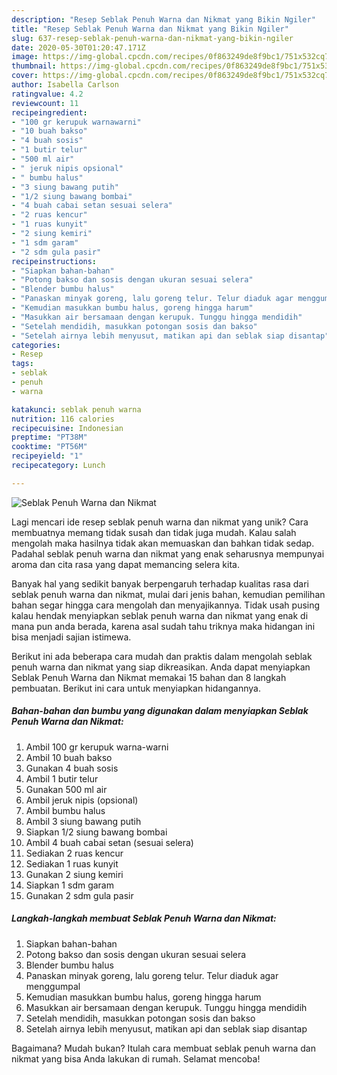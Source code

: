 ```yaml
---
description: "Resep Seblak Penuh Warna dan Nikmat yang Bikin Ngiler"
title: "Resep Seblak Penuh Warna dan Nikmat yang Bikin Ngiler"
slug: 637-resep-seblak-penuh-warna-dan-nikmat-yang-bikin-ngiler
date: 2020-05-30T01:20:47.171Z
image: https://img-global.cpcdn.com/recipes/0f863249de8f9bc1/751x532cq70/seblak-penuh-warna-dan-nikmat-foto-resep-utama.jpg
thumbnail: https://img-global.cpcdn.com/recipes/0f863249de8f9bc1/751x532cq70/seblak-penuh-warna-dan-nikmat-foto-resep-utama.jpg
cover: https://img-global.cpcdn.com/recipes/0f863249de8f9bc1/751x532cq70/seblak-penuh-warna-dan-nikmat-foto-resep-utama.jpg
author: Isabella Carlson
ratingvalue: 4.2
reviewcount: 11
recipeingredient:
- "100 gr kerupuk warnawarni"
- "10 buah bakso"
- "4 buah sosis"
- "1 butir telur"
- "500 ml air"
- " jeruk nipis opsional"
- " bumbu halus"
- "3 siung bawang putih"
- "1/2 siung bawang bombai"
- "4 buah cabai setan sesuai selera"
- "2 ruas kencur"
- "1 ruas kunyit"
- "2 siung kemiri"
- "1 sdm garam"
- "2 sdm gula pasir"
recipeinstructions:
- "Siapkan bahan-bahan"
- "Potong bakso dan sosis dengan ukuran sesuai selera"
- "Blender bumbu halus"
- "Panaskan minyak goreng, lalu goreng telur. Telur diaduk agar menggumpal"
- "Kemudian masukkan bumbu halus, goreng hingga harum"
- "Masukkan air bersamaan dengan kerupuk. Tunggu hingga mendidih"
- "Setelah mendidih, masukkan potongan sosis dan bakso"
- "Setelah airnya lebih menyusut, matikan api dan seblak siap disantap"
categories:
- Resep
tags:
- seblak
- penuh
- warna

katakunci: seblak penuh warna 
nutrition: 116 calories
recipecuisine: Indonesian
preptime: "PT38M"
cooktime: "PT56M"
recipeyield: "1"
recipecategory: Lunch

---
```



![Seblak Penuh Warna dan Nikmat](https://img-global.cpcdn.com/recipes/0f863249de8f9bc1/751x532cq70/seblak-penuh-warna-dan-nikmat-foto-resep-utama.jpg)

Lagi mencari ide resep seblak penuh warna dan nikmat yang unik? Cara membuatnya memang tidak susah dan tidak juga mudah. Kalau salah mengolah maka hasilnya tidak akan memuaskan dan bahkan tidak sedap. Padahal seblak penuh warna dan nikmat yang enak seharusnya mempunyai aroma dan cita rasa yang dapat memancing selera kita.



Banyak hal yang sedikit banyak berpengaruh terhadap kualitas rasa dari seblak penuh warna dan nikmat, mulai dari jenis bahan, kemudian pemilihan bahan segar hingga cara mengolah dan menyajikannya. Tidak usah pusing kalau hendak menyiapkan seblak penuh warna dan nikmat yang enak di mana pun anda berada, karena asal sudah tahu triknya maka hidangan ini bisa menjadi sajian istimewa.


Berikut ini ada beberapa cara mudah dan praktis dalam mengolah seblak penuh warna dan nikmat yang siap dikreasikan. Anda dapat menyiapkan Seblak Penuh Warna dan Nikmat memakai 15 bahan dan 8 langkah pembuatan. Berikut ini cara untuk menyiapkan hidangannya.

<!--inarticleads1-->

##### Bahan-bahan dan bumbu yang digunakan dalam menyiapkan Seblak Penuh Warna dan Nikmat:

1. Ambil 100 gr kerupuk warna-warni
1. Ambil 10 buah bakso
1. Gunakan 4 buah sosis
1. Ambil 1 butir telur
1. Gunakan 500 ml air
1. Ambil  jeruk nipis (opsional)
1. Ambil  bumbu halus
1. Ambil 3 siung bawang putih
1. Siapkan 1/2 siung bawang bombai
1. Ambil 4 buah cabai setan (sesuai selera)
1. Sediakan 2 ruas kencur
1. Sediakan 1 ruas kunyit
1. Gunakan 2 siung kemiri
1. Siapkan 1 sdm garam
1. Gunakan 2 sdm gula pasir




<!--inarticleads2-->

##### Langkah-langkah membuat Seblak Penuh Warna dan Nikmat:

1. Siapkan bahan-bahan
1. Potong bakso dan sosis dengan ukuran sesuai selera
1. Blender bumbu halus
1. Panaskan minyak goreng, lalu goreng telur. Telur diaduk agar menggumpal
1. Kemudian masukkan bumbu halus, goreng hingga harum
1. Masukkan air bersamaan dengan kerupuk. Tunggu hingga mendidih
1. Setelah mendidih, masukkan potongan sosis dan bakso
1. Setelah airnya lebih menyusut, matikan api dan seblak siap disantap




Bagaimana? Mudah bukan? Itulah cara membuat seblak penuh warna dan nikmat yang bisa Anda lakukan di rumah. Selamat mencoba!
